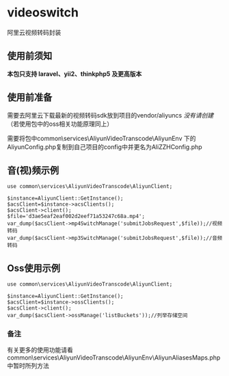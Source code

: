 # videoswitch
阿里云视频转码封装

## 使用前须知

**本包只支持 laravel、yii2、thinkphp5 及更高版本**

## 使用前准备

需要去阿里云下载最新的视频转码sdk放到项目的vendor/aliyuncs *没有请创建* （若使用包中的oss相关功能原理同上）

需要将包中common\services\AliyunVideoTranscode\AliyunEnv 下的AliyunConfig.php复制到自己项目的config中并更名为AliZZHConfig.php

## 音(视)频示例

```
use common\services\AliyunVideoTranscode\AliyunClient;

$instance=AliyunClient::GetInstance();
$acsClient=$instance->acsClients();
$acsClient->client();
$file='d3ae5eaf2eaf002d2eef71a53247c68a.mp4';
var_dump($acsClient->mp4SwitchManage('submitJobsRequest',$file));//视频转码
var_dump($acsClient->mp3SwitchManage('submitJobsRequest',$file));//音频转码

```

## Oss使用示例

```
use common\services\AliyunVideoTranscode\AliyunClient;

$instance=AliyunClient::GetInstance();
$acsClient=$instance->ossClients();
$acsClient->client();
var_dump($acsClient->ossManage('listBuckets'));//列举存储空间

```

### 备注

有关更多的使用功能请看common\services\AliyunVideoTranscode\AliyunEnv\AliyunAliasesMaps.php中暂时所列方法
